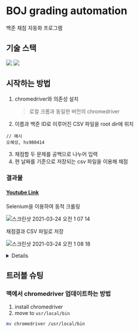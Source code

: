 # BOJ grading automation

백준 채점 자동화 프로그램

## 기술 스택

<img src="https://img.shields.io/badge/Python-3776AB?style=flat-square&logo=Python&logoColor=white"/> <img src="https://img.shields.io/badge/Selenium-43B02A?style=flat-square&logo=Selenium&logoColor=white"/>

## 시작하는 방법

1. chromedriver와 의존성 설치
   > 로컬 크롬과 동일한 버전의 chromedriver
2. 이름과 백준 ID로 이루어진 CSV 파일을 root dir에 위치

```text
// 예시
오혜성, hs980414
```

3. 채점할 두 문제를 공백으로 나누어 입력
4. 현 날짜를 기준으로 저장되는 csv 파일을 이용해 채점

### 결과물

#### [Youtube Link](https://youtu.be/jMBtbVg0Abw)

Selenium을 이용하여 동적 크롤링

![스크린샷 2021-03-24 오전 1 07 14](https://user-images.githubusercontent.com/26461307/112181418-c7550c00-8c3f-11eb-87e3-271008b5f301.png)

채점결과 CSV 파일로 저장

![스크린샷 2021-03-24 오전 1 08 18](https://user-images.githubusercontent.com/26461307/112181432-ca4ffc80-8c3f-11eb-845d-4d7cc88318f2.png)

<details>

<sumamry> <h2>Develop log</h2> </summary>

- `이름(학번), 백준 ID`로 이루어진 CSV 파일을 읽어 딕셔너리화하여 반환

```python
def return_student_information():
    file = open(CSV_FILE_NAME, "r", encoding='utf-8')
    reader = csv.reader(file)

    student_information = {}
    for line in reader:
        if line[0] == "성명": continue
        student_information[line[0]] = line[1]

    file.close()
    # student_information = {"오혜성": "hs980414", "한슬희": "3021062"}
    return student_information
```

- 백준 ID를 이용해 백준 프로필로 이동 후 주차별 통과 여부, 각 문제별 풀었는 지 확인하여 반환

```python
def grading(student_id, problems):
    driver.get(BOJ_URL + student_id)
    page_source = BeautifulSoup(driver.page_source, "html.parser")s

    correct_div = page_source.find("div", {"class": "panel-body"})
    students_answers = []
    for answer in correct_div.findAll("a"):
        students_answers.append(answer.get_text())

    is_passed = 'O'
    is_solve_by_problems = []

    for problem in problems:
        if problem not in students_answers:
            is_passed = 'X'
            is_solve_by_problems.append('X')
        else: is_solve_by_problems.append('O')

    return [is_passed, is_solve_by_problems]
```

- 성명, 백준 ID, 제출 결과, 각 문제별 결과를 CSV 파일로 저장

```python
def write_csv():
    def write_base():
        csv_infomation = current_date + "/" + problems[0] + "/" + problems[1]
        writer.writerow([csv_infomation])
        writer.writerow(["성명", "백준 ID", "제출 결과"] + problems)

    problems = input("이번 주 제출 문제 '공백으로 나누어' 입력하세요 : ").split()
    file = open(GRADING_FILE_NAME, "w", newline='')
    writer = csv.writer(file)
    write_base()

    students_information = return_student_information()
    total_students_length = len(students_information)

    for index, student_information in enumerate(students_information.items()):
        student_name, student_id = student_information

        if student_id == "미제출":
            writer.writerow([student_name, "ID 미제출"])
        else:
            is_passed, is_solve_by_problems = grading(student_id, problems)
            writer.writerow([student_name, student_id, is_passed] + is_solve_by_problems)
        print("%d / %d ------- %s 학생 : %s" %(index+1, total_students_length, student_name, is_passed))
    file.close()

```

</details>

## 트러블 슈팅

### 맥에서 chromedriver 업데이트하는 방법

1. install chromedriver
1. move to `usr/local/bin`

```bash
mv chromedriver /usr/local/bin
```
